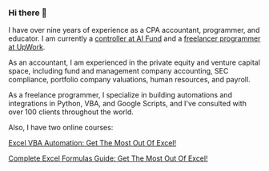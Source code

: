 ### Hi there 👋

I have over nine years of experience as a CPA accountant, programmer, and educator. I am currently a [controller at AI Fund](https://aifund.ai/team-member/yuri-douglas/) and a [freelancer programmer at UpWork](https://www.upwork.com/freelancers/~01d1c41e6478fca071).

As an accountant, I am experienced in the private equity and venture capital space, including fund and management company accounting, SEC compliance, portfolio company valuations, human resources, and payroll.

As a freelance programmer, I specialize in building automations and integrations in Python, VBA, and Google Scripts, and I've consulted with over 100 clients throughout the world.

Also, I have two online courses:

[Excel VBA Automation: Get The Most Out Of Excel!](https://www.udemy.com/course/excel-vba-from-beginner-to-hero-real-world-business-examples/?referralCode=61E43563490B07A7FA40)

[Complete Excel Formulas Guide: Get The Most Out Of Excel!](https://www.udemy.com/course/advanced-excel-formulas-shortcuts-and-excel-efficiency-tips/?referralCode=C488D4762ED444C7FF09)
